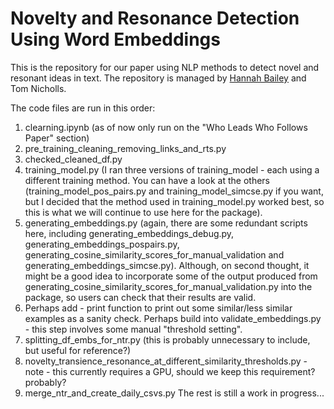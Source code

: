 # Novelty and Resonance Detection Using Word Embeddings

This is the repository for our paper using NLP methods to detect novel and resonant ideas in text. The repository is managed by [Hannah Bailey](https://github.com/hannahlsbailey) and Tom Nicholls.

The code files are run in this order:
1. clearning.ipynb (as of now only run on the "Who Leads Who Follows Paper" section)
2. pre_training_cleaning_removing_links_and_rts.py
3. checked_cleaned_df.py
4. training_model.py (I ran three versions of training_model - each using a different training method. You can have a look at the others (training_model_pos_pairs.py and training_model_simcse.py if you want, but I decided that the method used in training_model.py worked best, so this is what we will continue to use here for the package).
5. generating_embeddings.py (again, there are some redundant scripts here, including generating_embeddings_debug.py, generating_embeddings_pospairs.py, generating_cosine_similarity_scores_for_manual_validation and generating_embeddings_simcse.py). Although, on second thought, it might be a good idea to incorporate some of the output produced from generating_cosine_similarity_scores_for_manual_validation.py into the package, so users can check that their results are valid.
6. Perhaps add - print function to print out some similar/less similar examples as a sanity check. Perhaps build into validate_embeddings.py - this step involves some manual "threshold setting".
8. splitting_df_embs_for_ntr.py (this is probably unnecessary to include, but useful for reference?)
9. novelty_transience_resonance_at_different_similarity_thresholds.py - note - this currently requires a GPU, should we keep this requirement? probably?
10. merge_ntr_and_create_daily_csvs.py
The rest is still a work in progress...

